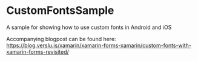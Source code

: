 # CustomFontsSample
A sample for showing how to use custom fonts in Android and iOS

Accompanying blogpost can be found here: https://blog.verslu.is/xamarin/xamarin-forms-xamarin/custom-fonts-with-xamarin-forms-revisited/
